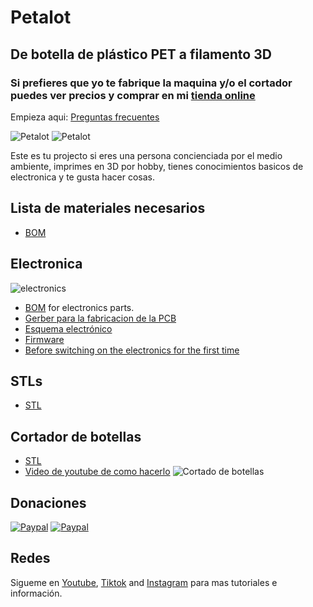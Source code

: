 # Petalot

## De botella de plástico PET a filamento 3D

### Si prefieres que yo te fabrique la maquina y/o el cortador puedes ver precios y comprar en mi [tienda online](https://function3d.xyz/shop/) ###

Empieza aqui: [Preguntas frecuentes](https://function3d.xyz/)

![Petalot](https://media.printables.com/media/prints/768657/images/5981899_e2213b92-ea05-45aa-b2a0-d09c3b89ab01_5064c29f-d677-434f-a3f0-bcc99cecfa07/thumbs/inside/1920x1440/jpg/img_20230926_111523-scaled.webp)
![Petalot](https://media.printables.com/media/prints/768657/images/5981900_c73e3c49-8ff8-4cf6-8fbb-524eb7140379_8f15c03f-d751-4d3e-a7f3-eed43117af80/thumbs/inside/1920x1440/jpg/img_20230926_111511-scaled.webp)

Este es tu projecto si eres una persona concienciada por el medio ambiente, imprimes en 3D por hobby, tienes conocimientos basicos de electronica y te gusta hacer cosas.

## Lista de materiales necesarios
 - [BOM](https://github.com/function3d/petalot/blob/master/BOM.md)

## Electronica

![electronics](https://function3d.xyz/wp-content/uploads/2023/08/IMG20230803213235.jpg)
 - [BOM](https://github.com/function3d/petalot/blob/master/BOM.md) for electronics parts.
 - [Gerber para la fabricacion de la PCB](https://github.com/function3d/petalot/raw/master/Schematic/Gerber_v1.1_2023-01-02.zip)
 - [Esquema electrónico](https://github.com/function3d/petalot/tree/master/Schematic)
 - [Firmware](https://github.com/function3d/petalot/tree/master/Firmware)
 - [Before switching on the electronics for the first time](https://github.com/function3d/petalot/blob/5b1d409dda7f66e7040381943212c45b0bf8b62b/before%20you%20switching%20on%20the%20electronics.md)

## STLs
 - [STL](https://www.printables.com/model/768657-petalot-plastic-bottles-into-3d-filament)
	 
## Cortador de botellas
 - [STL](https://www.printables.com/model/724421-bottle-cutter-with-variable-cutting-guide-no-blade)
 - [Video de youtube de como hacerlo](https://youtu.be/hEdDhRgakms)
![Cortado de botellas](https://media.printables.com/media/prints/724421/images/5749242_074b26ee-33c9-40a0-9510-5339837a0272_5f533519-88cf-4d6f-8295-58a2367b1ab2/thumbs/inside/1280x960/jpg/img_20240116_132113_crop.webp)

## Donaciones
  [![Paypal](https://www.paypalobjects.com/en_US/i/btn/btn_donate_LG.gif)](https://www.paypal.com/donate/?hosted_button_id=CESEXLEFEU65Q)
  [![Paypal](https://i.imgur.com/SEshqeh.png)](https://www.paypal.com/donate/?hosted_button_id=CESEXLEFEU65Q)

## Redes
  Sigueme en [Youtube](https://www.youtube.com/channel/UC4UBuZ5YRTo5XYFUxdkmqkg), [Tiktok](https://www.tiktok.com/@function.3d) and [Instagram](https://www.instagram.com/function.3d/) para mas tutoriales e información.


